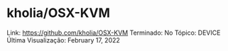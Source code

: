 # kholia/OSX-KVM

Link: https://github.com/kholia/OSX-KVM
Terminado: No
Tópico: DEVICE
Última Visualização: February 17, 2022